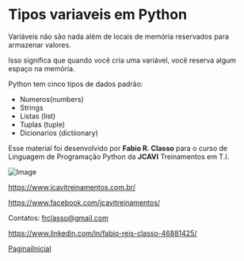 Tipos variaveis  em Python
============================


Variáveis ​​não são nada além de locais de memória reservados para armazenar valores.

Isso significa que quando você cria uma variável, você reserva algum espaço na memória.

Python tem cinco tipos de dados padrão:

- Numeros(numbers)
- Strings
- Listas (list)
- Tuplas (tuple)
- Dicionarios (dictiionary)


Esse material foi desenvolvido por **Fabio R. Classo** para o curso de Linguagem de
Programação Python da **JCAVI** Treinamentos em T.I.


![Image](https://github.com/frclasso/apostila_python_modulo_1/blob/master/jcavi.png "JCAVI")

https://www.jcavitreinamentos.com.br/

https://www.facebook.com/jcavitreinamentos/

Contatos: frclasso@gmail.com

https://www.linkedin.com/in/fabio-reis-classo-46881425/

[PaginaiInicial](https://github.com/frclasso/apostila_python_modulo_1)